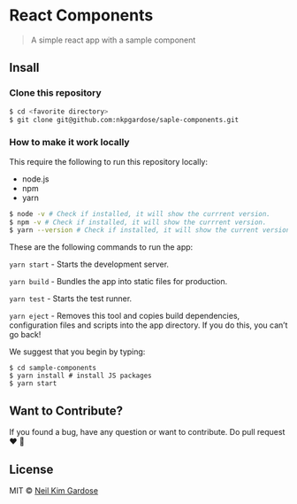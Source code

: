 # React Components
> A simple react app with a sample component

## Insall

### Clone this repository
```sh
$ cd <favorite directory>
$ git clone git@github.com:nkpgardose/saple-components.git
```

### How to make it work locally

This require the following to run this repository locally:

* node.js
* npm
* yarn

```sh
$ node -v # Check if installed, it will show the currrent version.
$ npm -v # Check if installed, it will show the currrent version.
$ yarn --version # Check if installed, it will show the current version.
```

These are the following commands to run the app:

`yarn start` - Starts the development server.

`yarn build` - Bundles the app into static files for production.

`yarn test` - Starts the test runner.

`yarn eject` - Removes this tool and copies build dependencies, configuration files
and scripts into the app directory. If you do this, you can’t go back!

We suggest that you begin by typing:
```
$ cd sample-components
$ yarn install # install JS packages
$ yarn start
```

## Want to Contribute?
If you found a bug, have any question or want to contribute. Do pull request :heart: :tada:

## License

MIT © [Neil Kim Gardose](https://github.com/nkpgardose)


